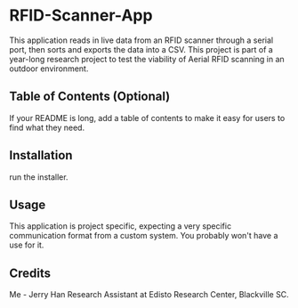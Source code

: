 # RFID-Scanner-App

This application reads in live data from an RFID scanner through a serial port, then sorts and exports the data into a CSV.
This project is part of a year-long research project to test the viability of Aerial RFID scanning in an outdoor environment.

## Table of Contents (Optional)

If your README is long, add a table of contents to make it easy for users to find what they need.

## Installation

run the installer.


## Usage

This application is project specific, expecting a very specific communication format from a custom system. You probably won't have a use for it.

## Credits

Me - Jerry Han 
Research Assistant at Edisto Research Center, Blackville SC.

